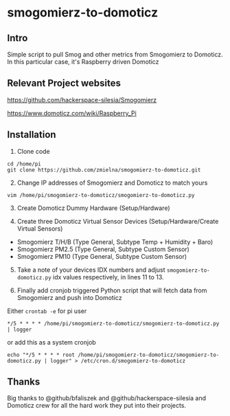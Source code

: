 # smogomierz-to-domoticz


## Intro 
Simple script to pull Smog and other metrics from Smogomierz to Domoticz. 
In this particular case, it's Raspberry driven Domoticz

## Relevant Project websites

https://github.com/hackerspace-silesia/Smogomierz

https://www.domoticz.com/wiki/Raspberry_Pi


## Installation

1. Clone code

```
cd /home/pi
git clone https://github.com/zmielna/smogomierz-to-domoticz.git
```

2. Change IP addresses of Smogomierz and Domoticz to match yours

```
vim /home/pi/smogomierz-to-domoticz/smogomierz-to-domoticz.py
```

3. Create Domoticz Dummy Hardware (Setup/Hardware)


4. Create three Domoticz Virtual Sensor Devices (Setup/Hardware/Create Virtual Sensors)

  * Smogomierz T/H/B (Type General, Subtype Temp + Humidity + Baro)
  * Smogomierz PM2.5 (Type General, Subtype Custom Sensor)
  * Smogomierz PM10  (Type General, Subtype Custom Sensor)

5. Take a note of your devices IDX numbers and adjust `smogomierz-to-domoticz.py` idx values respectively, in lines 11 to 13.

6. Finally add cronjob triggered Python script that will fetch data from Smogomierz and push into Domoticz

Either `crontab -e` for pi user

```
*/5 * * * * /home/pi/smogomierz-to-domoticz/smogomierz-to-domoticz.py | logger
```

or add this as a system cronjob

```
echo "*/5 * * * * root /home/pi/smogomierz-to-domoticz/smogomierz-to-domoticz.py | logger" > /etc/cron.d/smogomierz-to-domoticz

```


## Thanks

Big thanks to @github/bfaliszek and @github/hackerspace-silesia and Domoticz crew for all the hard work they put into their projects.
